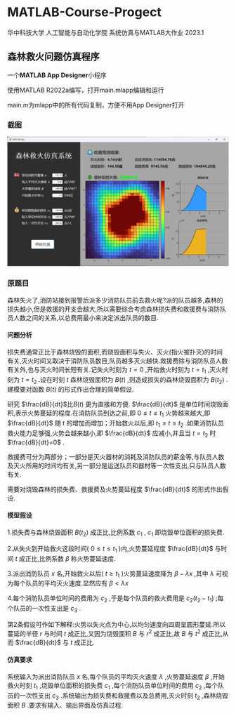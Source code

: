 # MATLAB-Course-Progect

华中科技大学 人工智能与自动化学院
系统仿真与MATLAB大作业 2023.1

## 森林救火问题仿真程序

一个**MATLAB App Designer**小程序

使用MATLAB R2022a编写，打开main.mlapp编辑和运行

main.m为mlapp中的所有代码复制，方便不用App Designer打开

### 截图

![运行截图](Screenshot/after.png)

### 原题目

森林失火了,消防站接到报警后派多少消防队员前去救火呢?派的队员越多,森林的损失越小,但是救援的开支会越大,所以需要综合考虑森林损失费和救援费与消防队员人数之间的关系,以总费用最小来决定派出队员的数目.

#### 问题分析

损失费通常正比于森林烧毁的面积,而烧毁面积与失火、灭火(指火被扑灭)的时间有关,灭火时间又取决于消防队员数目,队员越多灭火越快.救援费除与消防队员人数有关外,也与灭火时间长短有关.记失火时刻为 $t=0$ ,开始救火时刻为 $t=t_1$ ,灭火时刻为 $t=t_2$ .设在时刻 $t$ 森林烧毁面积为 $B(t)$ ,则造成损失的森林烧毁面积为 $B(t_2)$ .建模要对函数 $B(t)$ 的形式作出合理的简单假设.

研究 $\frac{dB}{dt}$比$B(t)$ 更为直接和方便. $\frac{dB}{dt}$ 是单位时间烧毁面积,表示火势蔓延的程度.在消防队员到达之前,即 $0 \leqslant t \leqslant t_1$ 火势越来越大,即 $\frac{dB}{dt}$ 随 $t$ 的增加而增加；开始救火以后,即 $t_1 \leqslant t \leqslant t_2$ .如果消防队员救火能力足够强,火势会越来越小,即 $\frac{dB}{dt}$ 应减小,并且当 $t=t_2$ 时 $\frac{dB}{dt}=0$ .

救援费可分为两部分；一部分是灭火器材的消耗及消防队员的薪金等,与队员人数及灭火所用的时间均有关,另一部分是运送队员和器材等一次性支出,只与队员人数有关.

需要对烧毁森林的损失费、救援费及火势蔓延程度 $\frac{dB}{dt}$ 的形式作出假设.

#### 模型假设

1.损失费与森林烧毁面积 $B(t_2)$ 成正比,比例系数 $c_1$ , $c_1$ 即烧毁单位面积的损失费.

2.从失火到开始救火这段时间( $0 \leqslant t \leqslant t_1$ )内,火势蔓延程度 $\frac{dB}{dt}$ 与时间 $t$ 成正比,比例系数 $\beta$ 称火势蔓延速度.

3.派出消防队员 $x$ 名,开始救火以后( $t \geqslant t_1$ )火势蔓延速度降为 $\beta - \lambda x$ ,其中 $\lambda$ 可视为每个队员的平均灭火速度.显然应有 $\beta < \lambda x$

4.每个消防队员单位时间的费用为 $c_2$ ,于是每个队员的救火费用是 $c_2(t_2-t_1)$ ;每个队员的一次性支出是 $c_3$ .

第2条假设可作如下解释:火势以失火点为中心,以均匀速度向四周呈圆形蔓延.所以蔓延的半径 $r$ 与时间 $t$ 成正比,又因为烧毁面积 $B$ 与 $r^2$ 成正比,故 $B$ 与 $t^2$ 成正比,从而 $\frac{dB}{dt}$ 与 $t$ 成正比.

#### 仿真要求

系统输入为派出消防队员 $x$ 名,每个队员的平均灭火速度 $\lambda$ ,火势蔓延速度 $\beta$ ,开始救火时刻 $t_1$ ,烧毁单位面积的损失费 $c_1$ ,每个消防队员单位时间的费用 $c_2$ ,每个队员的一次性支出 $c_3$ .系统输出为损失费和救援费以及总费用,灭火时刻 $t_2$ ,森林烧毁面积 $B$ .要求有输入、输出界面及仿真过程.
